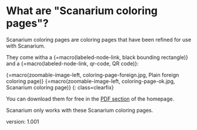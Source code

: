 # What are "Scanarium coloring pages"?

Scanarium coloring pages are coloring pages that have been refined for use with Scanarium.

They come witha a {=macro(labeled-node-link, black bounding rectangle)} and a {=macro(labeled-node-link, qr-code, QR code)}:

{=macro(zoomable-image-left, coloring-page-foreign.jpg, Plain foreign coloring page)}
{=macro(zoomable-image-left, coloring-page-ok.jpg, Scanarium coloring page)}
{: class=clearfix}

You can download them for free in the [PDF section](https://scanarium.com/#pdfs) of the homepage.

Scanarium only works with these Scanarium coloring pages.


version: 1.001
